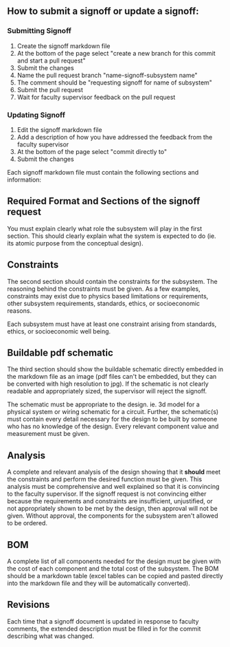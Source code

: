 ## How to submit a signoff or update a signoff:

### Submitting Signoff
1. Create the signoff markdown file 
2. At the bottom of the page select "create a new branch for this commit and start a pull request"
3. Submit the changes 
4. Name the pull request branch "name-signoff-subsystem name"
5. The comment should be "requesting signoff for name of subsystem"
6. Submit the pull request
7. Wait for faculty supervisor feedback on the pull request

### Updating Signoff

1. Edit the signoff markdown file 
2. Add a description of how you have addressed the feedback from the faculty supervisor
3. At the bottom of the page select "commit directly to"
4. Submit the changes 


Each signoff markdown file must contain the following sections and information:

## Required Format and Sections of the signoff request

You must explain clearly what role the subsystem will play in the first section. This should clearly explain what the system is expected to do (ie. its atomic purpose from the conceptual design).

## Constraints

The second section should contain the constraints for the subsystem. The reasoning behind the constraints must be given. As a few examples, constraints may exist due to physics based limitations or requirements, other subsystem requirements, standards, ethics, or socioeconomic reasons. 

Each subsystem must have at least one constraint arising from standards, ethics, or socioeconomic well being.

## Buildable pdf schematic 

The third section should show the buildable schematic directly embedded in the markdown file as an image (pdf files can't be embedded, but they can be converted with high resolution to jpg). If the schematic is not clearly readable and appropriately sized, the supervisor will reject the signoff. 

The schematic must be appropriate to the design. ie. 3d model for a physical system or wiring schematic for a circuit. Further, the schematic(s) must contain every detail necessary for the design to be built by someone who has no knowledge of the design. Every relevant component value and measurement must be given.

## Analysis

A complete and relevant analysis of the design showing that it **should** meet the constraints and perform the desired function must be given. This analysis must be comprehensive and well explained so that it is convincing to the faculty supervisor. If the signoff request is not convincing either because the requirements and constraints are insufficient, unjustified, or not appropriately shown to be met by the design, then approval will not be given. Without approval, the components for the subsystem aren't allowed to be ordered. 

## BOM

A complete list of all components needed for the design must be given with the cost of each component and the total cost of the subsystem. The BOM should be a markdown table (excel tables can be copied and pasted directly into the markdown file and they will be automatically converted).

## Revisions

Each time that a signoff document is updated in response to faculty comments, the extended description must be filled in for the commit describing what was changed. 
